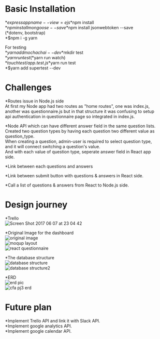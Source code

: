# Basic Installation  
 *$express app name --view=ejs  
 *$npm install  
 *$npm install mongoose --save  
 *$npm install jsonwebtoken --save  
 (*dotenv, bootstrap)  
 *$npm i -g yarn   

For testing       
 *$yarn add mocha chai --dev  
 *$mkdir test  
 *$yarn run test  
 (*$yarn run watch)  
 *$touch test/app.test.js  
 *$yarn run test  
 *$yarn add supertest --dev  


# Challenges  
 *Routes issue in Node.js side  
  At first my Node app had two routes as "home routes", one was index.js, another was questionnaire.js but in that structure it was confusing to setup api authentication in questionnaire page so integrated in index.js.  

 *Node API which can have different answer field in the same question lists.  
  Created two question types by having each question two different value as question_type.  
  When creating a question, admin-user is required to select question type, and it will connect switching a question's value.  
  And with each value of question type, seperate answer field in React app side.  

 *Link between each questions and answers  

 *Link between submit button with questions & answers in React side.

 *Call a list of questions & answers from React to Node.js side.  


# Design journey
*Trello  
 <img src="https://image.ibb.co/jbAm8F/Screen_Shot_2017_06_07_at_23_04_42.png" alt="Screen Shot 2017 06 07 at 23 04 42" border="0" />  


*Original Image for the dashboard  
 <img src="https://image.ibb.co/nfyL2a/original_image.jpg" alt="original image" border="0" />  
 <img src="https://image.ibb.co/b6THFv/moqup_layout.png" alt="moqup layout" border="0" />  
 <img src="https://image.ibb.co/e6LHha/react_questionnaire.jpg" alt="react questionnaire" border="0" />  


*The database structure  
 <img src="https://image.ibb.co/eVFToF/database_structure.jpg" alt="database structure" border="0" />  
 <img src="https://image.ibb.co/iXh2Fv/database_structure2.jpg" alt="database structure2" border="0" />  


*ERD  
 <img src="https://image.ibb.co/mBe4TF/erd_pic.jpg" alt="erd pic" border="0" />  
 <img src="https://image.ibb.co/cTLKTF/cfa_pj3_erd.png" alt="cfa pj3 erd" border="0" />  


# Future plan  
 *Implement Trello API and link it with Slack API.  
 *Implement google analytics API.  
 *Implement google calendar API.  

  
